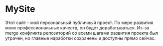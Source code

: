 # MySite

Этот сайт - мой персональный публичный проект.
По мере развития моих профессиональных качеств, он будет дорабатываться.
Из-за merge конфликта репозиторий со всеми шагами развития проекта был утрачен, но главные наработки сохранены и доступны прямо сейчас.

